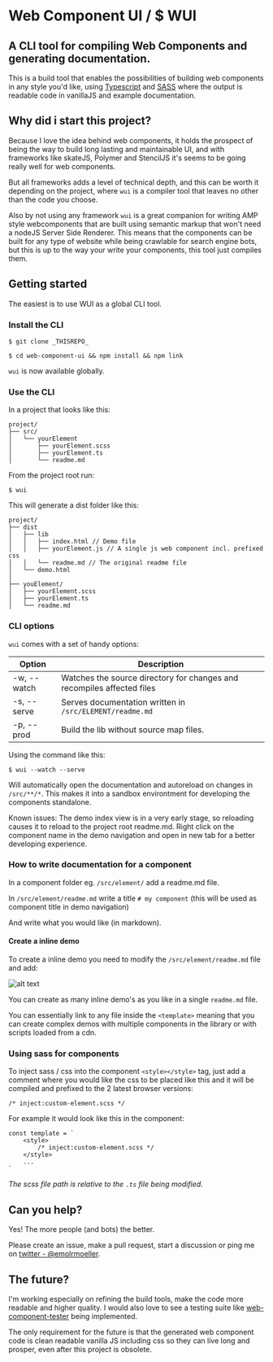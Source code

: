 # Web Component UI / $ WUI

## A CLI tool for compiling Web Components and generating documentation.

This is a build tool that enables the possibilities of building web components in any style you'd like, using [Typescript](https://www.typescriptlang.org/) and [SASS](http://www.sass-lang.com/) where the output is readable code in vanillaJS and example documentation.


## Why did i start this project? 

Because I love the idea behind web components, it holds the prospect of being the way to build long lasting and maintainable UI, and with frameworks like skateJS, Polymer and StencilJS it's seems to be going really well for web components.

But all frameworks adds a level of technical depth, and this can be worth it depending on the project, where `wui` is a compiler tool that leaves no other than the code you choose.

Also by not using any framework `wui` is a great companion for writing AMP style webcomponents that are built using semantic markup that won't need a nodeJS Server Side Renderer. This means that the components can be built for any type of website while being crawlable for search engine bots, but this is up to the way your write your components, this tool just compiles them.


## Getting started

The easiest is to use WUI as a global CLI tool.


### Install the CLI

```
$ git clone _THISREPO_
```

```
$ cd web-component-ui && npm install && npm link
```

`wui` is now available globally.


### Use the CLI

In a project that looks like this:

```
project/
├── src/
│   └── yourElement
│       ├── yourElement.scss
│       ├── yourElement.ts
│       └── readme.md
```

From the project root run:

```
$ wui
```

This will generate a dist folder like this:

```
project/
├── dist
│   ├── lib
│   │   ├── index.html // Demo file
│   │   ├── yourElement.js // A single js web component incl. prefixed css
│   │   └── readme.md // The original readme file
│   └── demo.html
│
├── youElement/
│   ├── yourElement.scss
│   ├── yourElement.ts
│   └── readme.md
```

### CLI options

`wui` comes with a set of handy options:

| Option      | Description                                                            |
|-------------|------------------------------------------------------------------------|
| -w, --watch | Watches the source directory for changes and recompiles affected files |
| -s, --serve | Serves documentation written in `/src/ELEMENT/readme.md`               |
| -p, --prod  | Build the lib without source map files.                                |

Using the command like this:

```
$ wui --watch --serve
```

Will automatically open the documentation and autoreload on changes in `/src/**/*`. This makes it into a sandbox environtment for developing the components standalone.

Known issues:
The demo index view is in a very early stage, so reloading causes it to reload to the project root readme.md. 
Right click on the component name in the demo navigation and open in new tab for a better developing experience.


### How to write documentation for a component

In a component folder eg. `/src/element/` add a readme.md file.

In `/src/element/readme.md` write a title `# my component` (this will be used as component title in demo navigation)

And write what you would like (in markdown).


#### Create a inline demo

To create a inline demo you need to modify the `/src/element/readme.md` file and add:

![alt text](http://res.cloudinary.com/histudios/image/upload/v1511939930/Screen_Shot_2017-11-29_at_08.18.24_qio7iy.png "inline demo snippet")

You can create as many inline demo's as you like in a single `readme.md` file.

You can essentially link to any file inside the `<template>` meaning that you can create complex demos with multiple components in the library or with scripts loaded from a cdn.


### Using sass for components

To inject sass / css into the component `<style></style>` tag, just add a comment where you would like the css to be placed like this and it will be compiled and prefixed to the 2 latest browser versions:

```
/* inject:custom-element.scss */
```

For example it would look like this in the component:

```
const template = `
    <style>
        /* inject:custom-element.scss */
    </style>
    ...
`
```

_The scss file path is relative to the `.ts` file being modified._


## Can you help?
Yes! The more people (and bots) the better.

Please create an issue, make a pull request, start a discussion or ping me on [twitter - @emolrmoeller](https://twitter.com/emilrmoeller).

## The future? 
I'm working especially on refining the build tools, make the code more readable and higher quality. 
I would also love to see a testing suite like [web-component-tester](https://github.com/Polymer/web-component-tester) being implemented.

The only requirement for the future is that the generated web component code is clean readable vanilla JS including css so they can live long and prosper, even after this project is obsolete.
